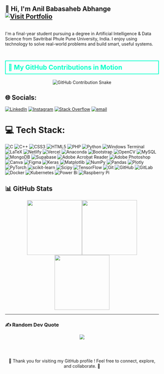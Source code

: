 <h2 align="left">
  👋 Hi, I'm Anil Babasaheb Abhange &nbsp;
  <a href="https://anil-b-abhange.vercel.app/" target="_blank">
    <img src="https://img.shields.io/badge/%20Visit%20Portfolio-00ffcc?style=for-the-badge&color=00ffcc" alt="Visit Portfolio"/>
  </a>
</h2>


<br>I'm a final-year student pursuing a degree in Artificial Intelligence & Data Science from Savitribai Phule Pune University, India. I enjoy using technology to solve real-world problems and build smart, useful systems.<br><br>

<h2 align="left" style="border: 2px solid #00ffc8; padding: 8px; color: #00ffc8; background-color: transparent;">
  🐍 My GitHub Contributions in Motion
</h2>

<p align="center">
  <picture>
    <source media="(prefers-color-scheme: dark)" srcset="https://raw.githubusercontent.com/BinaryFighter-01/snk/output/github-contribution-grid-snake-dark.svg" />
    <source media="(prefers-color-scheme: light)" srcset="https://raw.githubusercontent.com/BinaryFighter-01/snk/output/github-contribution-grid-snake.svg" />
    <img
      alt="GitHub Contribution Snake"
      src="https://raw.githubusercontent.com/BinaryFighter-01/snk/output/github-contribution-grid-snake.svg"
      style="max-width: 100%; height: auto;"
    />
  </picture>

## 🌐 Socials:
[![LinkedIn](https://img.shields.io/badge/LinkedIn-%230077B5.svg?logo=linkedin&logoColor=white)](https://linkedin.com/in/anil-b-abhange) [![Instagram](https://img.shields.io/badge/Instagram-%23E4405F.svg?logo=Instagram&logoColor=white)](https://instagram.com/heyanil)  [![Stack Overflow](https://img.shields.io/badge/-Stackoverflow-FE7A16?logo=stack-overflow&logoColor=white)](https://stackoverflow.com/users/anil-abhange) [![email](https://img.shields.io/badge/Email-D14836?logo=gmail&logoColor=white)](mailto:anilabhange219411@gmail.com) 

# 💻 Tech Stack:
![C](https://img.shields.io/badge/c-%2300599C.svg?style=for-the-badge&logo=c&logoColor=white) ![C++](https://img.shields.io/badge/c++-%2300599C.svg?style=for-the-badge&logo=c%2B%2B&logoColor=white) ![CSS3](https://img.shields.io/badge/css3-%231572B6.svg?style=for-the-badge&logo=css3&logoColor=white) ![HTML5](https://img.shields.io/badge/html5-%23E34F26.svg?style=for-the-badge&logo=html5&logoColor=white) ![PHP](https://img.shields.io/badge/php-%23777BB4.svg?style=for-the-badge&logo=php&logoColor=white) ![Python](https://img.shields.io/badge/python-3670A0?style=for-the-badge&logo=python&logoColor=ffdd54) ![Windows Terminal](https://img.shields.io/badge/Windows%20Terminal-%234D4D4D.svg?style=for-the-badge&logo=windows-terminal&logoColor=white) ![LaTeX](https://img.shields.io/badge/latex-%23008080.svg?style=for-the-badge&logo=latex&logoColor=white) ![Netlify](https://img.shields.io/badge/netlify-%23000000.svg?style=for-the-badge&logo=netlify&logoColor=#00C7B7) ![Vercel](https://img.shields.io/badge/vercel-%23000000.svg?style=for-the-badge&logo=vercel&logoColor=white) ![Anaconda](https://img.shields.io/badge/Anaconda-%2344A833.svg?style=for-the-badge&logo=anaconda&logoColor=white) ![Bootstrap](https://img.shields.io/badge/bootstrap-%238511FA.svg?style=for-the-badge&logo=bootstrap&logoColor=white) ![OpenCV](https://img.shields.io/badge/opencv-%23white.svg?style=for-the-badge&logo=opencv&logoColor=white) ![MySQL](https://img.shields.io/badge/mysql-4479A1.svg?style=for-the-badge&logo=mysql&logoColor=white) ![MongoDB](https://img.shields.io/badge/MongoDB-%234ea94b.svg?style=for-the-badge&logo=mongodb&logoColor=white) ![Supabase](https://img.shields.io/badge/Supabase-3ECF8E?style=for-the-badge&logo=supabase&logoColor=white) ![Adobe Acrobat Reader](https://img.shields.io/badge/Adobe%20Acrobat%20Reader-EC1C24.svg?style=for-the-badge&logo=Adobe%20Acrobat%20Reader&logoColor=white) ![Adobe Photoshop](https://img.shields.io/badge/adobe%20photoshop-%2331A8FF.svg?style=for-the-badge&logo=adobe%20photoshop&logoColor=white) ![Canva](https://img.shields.io/badge/Canva-%2300C4CC.svg?style=for-the-badge&logo=Canva&logoColor=white) ![Figma](https://img.shields.io/badge/figma-%23F24E1E.svg?style=for-the-badge&logo=figma&logoColor=white) ![Keras](https://img.shields.io/badge/Keras-%23D00000.svg?style=for-the-badge&logo=Keras&logoColor=white) ![Matplotlib](https://img.shields.io/badge/Matplotlib-%23ffffff.svg?style=for-the-badge&logo=Matplotlib&logoColor=black) ![NumPy](https://img.shields.io/badge/numpy-%23013243.svg?style=for-the-badge&logo=numpy&logoColor=white) ![Pandas](https://img.shields.io/badge/pandas-%23150458.svg?style=for-the-badge&logo=pandas&logoColor=white) ![Plotly](https://img.shields.io/badge/Plotly-%233F4F75.svg?style=for-the-badge&logo=plotly&logoColor=white) ![PyTorch](https://img.shields.io/badge/PyTorch-%23EE4C2C.svg?style=for-the-badge&logo=PyTorch&logoColor=white) ![scikit-learn](https://img.shields.io/badge/scikit--learn-%23F7931E.svg?style=for-the-badge&logo=scikit-learn&logoColor=white) ![Scipy](https://img.shields.io/badge/SciPy-%230C55A5.svg?style=for-the-badge&logo=scipy&logoColor=%white) ![TensorFlow](https://img.shields.io/badge/TensorFlow-%23FF6F00.svg?style=for-the-badge&logo=TensorFlow&logoColor=white) ![Git](https://img.shields.io/badge/git-%23F05033.svg?style=for-the-badge&logo=git&logoColor=white) ![GitHub](https://img.shields.io/badge/github-%23121011.svg?style=for-the-badge&logo=github&logoColor=white) ![GitLab](https://img.shields.io/badge/gitlab-%23181717.svg?style=for-the-badge&logo=gitlab&logoColor=white) ![Docker](https://img.shields.io/badge/docker-%230db7ed.svg?style=for-the-badge&logo=docker&logoColor=white) ![Kubernetes](https://img.shields.io/badge/kubernetes-%23326ce5.svg?style=for-the-badge&logo=kubernetes&logoColor=white) ![Power Bi](https://img.shields.io/badge/power_bi-F2C811?style=for-the-badge&logo=powerbi&logoColor=black) ![Raspberry Pi](https://img.shields.io/badge/-Raspberry_Pi-C51A4A?style=for-the-badge&logo=Raspberry-Pi)
## 📊 GitHub Stats

<div align="center" style="display: flex; gap: 0; flex-wrap: wrap; justify-content: center;">

  <img src="https://github-readme-stats.vercel.app/api?username=BinaryFighter-01&theme=dark&hide_border=false&include_all_commits=false&count_private=false" height="180px"/>

  <img src="https://nirzak-streak-stats.vercel.app/?user=BinaryFighter-01&theme=dark&hide_border=false" height="180px"/>

  <img src="https://github-readme-stats.vercel.app/api/top-langs/?username=BinaryFighter-01&theme=dark&hide_border=false&layout=compact" height="180px"/>

</div>

---


### ✍️ Random Dev Quote

<p align="center">
  <img src="https://quotes-github-readme.vercel.app/api?type=horizontal&theme=merko" />
</p>

<br>
<br>
<p align="center">
  💖 Thank you for visiting my GitHub profile ! Feel free to connect, explore, and collaborate. 🚀
</p>

<!-- Proudly created by Anil Abhange -->
